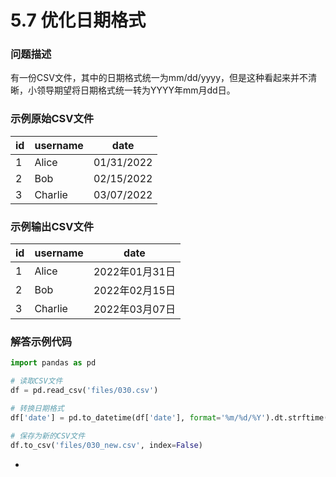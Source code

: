 # 5.7 优化日期格式

### 问题描述

有一份CSV文件，其中的日期格式统一为mm/dd/yyyy，但是这种看起来并不清晰，小领导期望将日期格式统一转为YYYY年mm月dd日。

### 示例原始CSV文件

| id | username | date |
| --- | --- | --- |
| 1 | Alice | 01/31/2022 |
| 2 | Bob | 02/15/2022 |
| 3 | Charlie | 03/07/2022 |

### 示例输出CSV文件

| id | username | date |
| --- | --- | --- |
| 1 | Alice | 2022年01月31日 |
| 2 | Bob | 2022年02月15日 |
| 3 | Charlie | 2022年03月07日 |

### 解答示例代码

```python
import pandas as pd

# 读取CSV文件
df = pd.read_csv('files/030.csv')

# 转换日期格式
df['date'] = pd.to_datetime(df['date'], format='%m/%d/%Y').dt.strftime('%Y年%m月%d日')

# 保存为新的CSV文件
df.to_csv('files/030_new.csv', index=False)
```

-